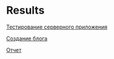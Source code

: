 # Results

[Тестирование серверного приложения](https://github.com/GossJS/server-testing-intro-task-BukirevaLiudmila)

[Создание блога](https://github.com/BukirevaLiudmila/blogApp)

[Отчет](https://docs.google.com/presentation/d/1QMRzNxF6SuqyWsGB_mksEpnfI4HASsgLv4YTe1rKzV8/edit?usp=sharing)
